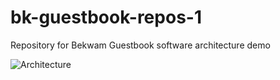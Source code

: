 # bk-guestbook-repos-1
Repository for Bekwam Guestbook software architecture demo

![Architecture](https://www.dropbox.com/s/73c242unh0mkkll/BKGuestbook_Deployment_Production.png?raw=1)
